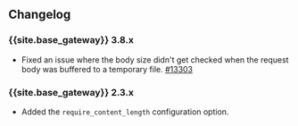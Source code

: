 ## Changelog

### {{site.base_gateway}} 3.8.x
* Fixed an issue where the body size didn't get checked when the request body was buffered to a temporary file.
   [#13303](https://github.com/Kong/kong/issues/13303)

### {{site.base_gateway}} 2.3.x
* Added the `require_content_length` configuration option.
